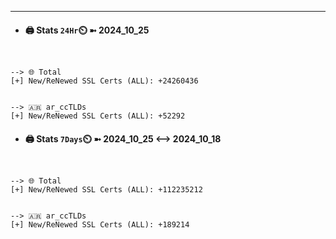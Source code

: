 

---
- #### 🖨️ **Stats** `24Hr`⏲️ ➼ 2024_10_25
```console


--> 🌐 Total
[+] New/ReNewed SSL Certs (ALL): +24260436


--> 🇦🇷 ar_ccTLDs
[+] New/ReNewed SSL Certs (ALL): +52292

```

- #### 🖨️ **Stats** `7Days`⏲️ ➼ 2024_10_25 <--> 2024_10_18
```console


--> 🌐 Total
[+] New/ReNewed SSL Certs (ALL): +112235212


--> 🇦🇷 ar_ccTLDs
[+] New/ReNewed SSL Certs (ALL): +189214

```

